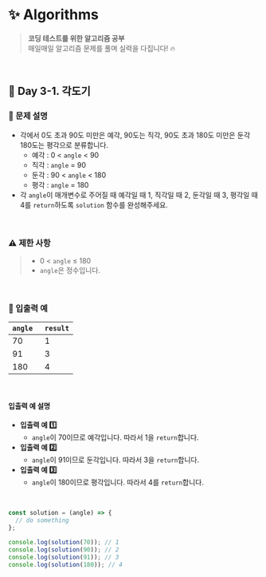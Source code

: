 # ✨ Algorithms

> **코딩 테스트를 위한 알고리즘 공부**  
> 매일매일 알고리즘 문제를 풀며 실력을 다집니다! 🔥

<br>

## 📅 Day 3-1. 각도기

### 📍 문제 설명

- 각에서 0도 초과 90도 미만은 예각, 90도는 직각, 90도 초과 180도 미만은 둔각 180도는 평각으로 분류합니다.
  - 예각 : 0 < `angle` < 90
  - 직각 : `angle` = 90
  - 둔각 : 90 < `angle` < 180
  - 평각 : `angle` = 180
- 각 `angle`이 매개변수로 주어질 때
  예각일 때 1, 직각일 때 2, 둔각일 때 3, 평각일 때 4를 `return`하도록 `solution` 함수를 완성해주세요.

<br>

### ⚠️ 제한 사항

> - 0 < `angle` ≤ 180
> - `angle`은 정수입니다.

<br>

### 👀 입출력 예

| `angle ` | `result` |
| -------- | -------- |
| 70       | 1        |
| 91       | 3        |
| 180      | 4        |

<br>

#### 입출력 예 설명

- **입출력 예 1️⃣**
  - `angle`이 70이므로 예각입니다. 따라서 1을 `return`합니다.
- **입출력 예 2️⃣**
  - `angle`이 91이므로 둔각입니다. 따라서 3을 `return`합니다.
- **입출력 예 3️⃣**
  - `angle`이 180이므로 평각입니다. 따라서 4를 `return`합니다.

<br>

```javascript
const solution = (angle) => {
  // do something
};

console.log(solution(70)); // 1
console.log(solution(90)); // 2
console.log(solution(91)); // 3
console.log(solution(180)); // 4
```
